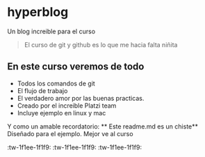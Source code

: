 # hyperblog
Un blog increible para el curso

> El curso de git y github es lo que me hacia falta
> niñita

## En este curso veremos de todo
* Todos los comandos de git
* El flujo de trabajo
* El verdadero amor por las buenas practicas.
* Creado por el increible Platzi team
* Incluye ejemplo en linux y mac

Y como un amable recordatorio: ** Este readme.md es un chiste** Diseñado para el ejemplo. Mejor ve al curso

:tw-1f1ee-1f1f9: :tw-1f1ee-1f1f9: :tw-1f1ee-1f1f9: